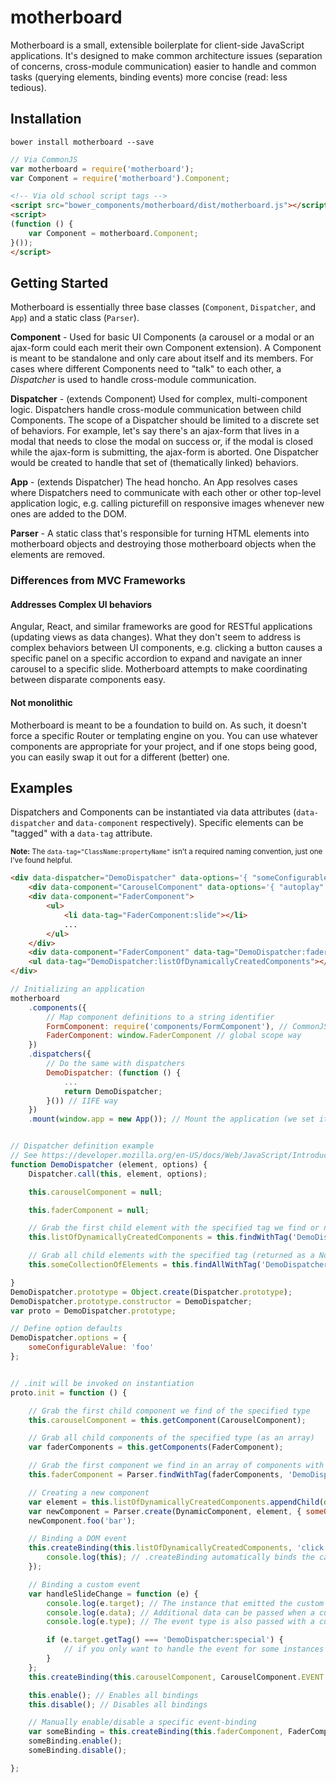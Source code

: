# motherboard

Motherboard is a small, extensible boilerplate for client-side JavaScript applications. It's designed to make common architecture issues (separation of concerns, cross-module communication) easier to handle and common tasks (querying elements, binding events) more concise (read: less tedious).

## Installation
`bower install motherboard --save`

```javascript
// Via CommonJS
var motherboard = require('motherboard');
var Component = require('motherboard').Component;
```
```html
<!-- Via old school script tags -->
<script src="bower_components/motherboard/dist/motherboard.js"></script>
<script>
(function () {
    var Component = motherboard.Component;
}());
</script>
```

## Getting Started
Motherboard is essentially three base classes (`Component`, `Dispatcher`, and `App`) and a static class (`Parser`).

**Component** - Used for basic UI Components (a carousel or a modal or an ajax-form could each merit their own Component extension). A Component is meant to be standalone and only care about itself and its members. For cases where different Components need to "talk" to each other, a *Dispatcher* is used to handle cross-module communication.

**Dispatcher** - (extends Component) Used for complex, multi-component logic. Dispatchers handle cross-module communication between child Components. The scope of a Dispatcher should be limited to a discrete set of behaviors. For example, let's say there's an ajax-form that lives in a modal that needs to close the modal on success or, if the modal is closed while the ajax-form is submitting, the ajax-form is aborted. One Dispatcher would be created to handle that set of (thematically linked) behaviors.

**App** - (extends Dispatcher) The head honcho. An App resolves cases where Dispatchers need to communicate with each other or other top-level application logic, e.g. calling picturefill on responsive images whenever new ones are added to the DOM.

**Parser** - A static class that's responsible for turning HTML elements into motherboard objects and destroying those motherboard objects when the elements are removed.


### Differences from MVC Frameworks

#### Addresses Complex UI behaviors
Angular, React, and similar frameworks are good for RESTful applications (updating views as data changes). What they don't seem to address is complex behaviors between UI components, e.g. clicking a button causes a specific panel on a specific accordion to expand and navigate an inner carousel to a specific slide. Motherboard attempts to make coordinating between disparate components easy.

#### Not monolithic
Motherboard is meant to be a foundation to build on. As such, it doesn't force a specific Router or templating engine on you. You can use whatever components are appropriate for your project, and if one stops being good, you can easily swap it out for a different (better) one.

## Examples

Dispatchers and Components can be instantiated via data attributes (`data-dispatcher` and `data-component` respectively). Specific elements can be "tagged" with a `data-tag` attribute.

<small>**Note:** The `data-tag="ClassName:propertyName"` isn't a required naming convention, just one I've found helpful.</small>

```html
<div data-dispatcher="DemoDispatcher" data-options='{ "someConfigurableValue": "bar" }'>
    <div data-component="CarouselComponent" data-options='{ "autoplay": false }'> ... </div>
    <div data-component="FaderComponent">
        <ul>
            <li data-tag="FaderComponent:slide"></li>
            ...
        </ul>
    </div>
    <div data-component="FaderComponent" data-tag="DemoDispatcher:faderComponent"> ... </div>
    <ul data-tag="DemoDispatcher:listOfDynamicallyCreatedComponents"></ul>
</div>
```

```javascript
// Initializing an application
motherboard
    .components({
        // Map component definitions to a string identifier
        FormComponent: require('components/FormComponent'), // CommonJS way
        FaderComponent: window.FaderComponent // global scope way
    })
    .dispatchers({
        // Do the same with dispatchers
        DemoDispatcher: (function () {
            ...
            return DemoDispatcher;
        }()) // IIFE way
    })
    .mount(window.app = new App()); // Mount the application (we set it to window.app so we can access it more easily from dev tools)


// Dispatcher definition example
// See https://developer.mozilla.org/en-US/docs/Web/JavaScript/Introduction_to_Object-Oriented_JavaScript#Custom_objects to learn about pre-ES6 JS "classes"
function DemoDispatcher (element, options) {
    Dispatcher.call(this, element, options);

    this.carouselComponent = null;

    this.faderComponent = null;

    // Grab the first child element with the specified tag we find or null if none are found
    this.listOfDynamicallyCreatedComponents = this.findWithTag('DemoDispatcher:listOfDynamicallyCreatedComponents');

    // Grab all child elements with the specified tag (returned as a NodeList)
    this.someCollectionOfElements = this.findAllWithTag('DemoDispatcher:someCollectionOfElements');

}
DemoDispatcher.prototype = Object.create(Dispatcher.prototype);
DemoDispatcher.prototype.constructor = DemoDispatcher;
var proto = DemoDispatcher.prototype;

// Define option defaults
DemoDispatcher.options = {
    someConfigurableValue: 'foo'
};


// .init will be invoked on instantiation
proto.init = function () {

    // Grab the first child component we find of the specified type
    this.carouselComponent = this.getComponent(CarouselComponent);

    // Grab all child components of the specified type (as an array)
    var faderComponents = this.getComponents(FaderComponent);

    // Grab the first component we find in an array of components with the specified tag (or null if not found)
    this.faderComponent = Parser.findWithTag(faderComponents, 'DemoDispatcher:faderComponent');

    // Creating a new component
    var element = this.listOfDynamicallyCreatedComponents.appendChild(document.createElement('li'));
    var newComponent = Parser.create(DynamicComponent, element, { someOption: 'override' });
    newComponent.foo('bar');

    // Binding a DOM event
    this.createBinding(this.listOfDynamicallyCreatedComponents, 'click', function (e) {
        console.log(this); // .createBinding automatically binds the callback's `this` keyword to the whatever instance called .createBinding
    });

    // Binding a custom event
    var handleSlideChange = function (e) {
        console.log(e.target); // The instance that emitted the custom event is passed with the event
        console.log(e.data); // Additional data can be passed when a custom event is emitted
        console.log(e.type); // The event type is also passed with a custom event

        if (e.target.getTag() === 'DemoDispatcher:special') {
            // if you only want to handle the event for some instances
        }
    };
    this.createBinding(this.carouselComponent, CarouselComponent.EVENT.SLIDE_CHANGE, handleSlideChange);

    this.enable(); // Enables all bindings
    this.disable(); // Disables all bindings

    // Manually enable/disable a specific event-binding
    var someBinding = this.createBinding(this.faderComponent, FaderComponent.EVENT.SLIDE_CHANGE, handleSlideChange);
    someBinding.enable();
    someBinding.disable();

};
```